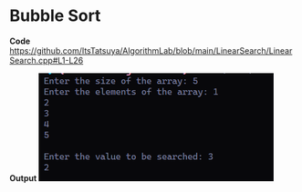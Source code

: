 Bubble Sort
============

**Code**
https://github.com/ItsTatsuya/AlgorithmLab/blob/main/LinearSearch/LinearSearch.cpp#L1-L26

**Output**
![image](output.png)